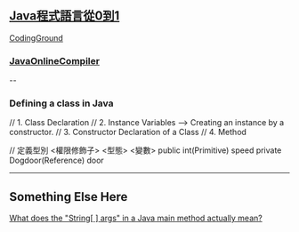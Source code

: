 ## [Java程式語言從0到1](https://hahow.in/courses/5892e48a5f188a07007f7013/assignments)

[CodingGround](https://www.tutorialspoint.com/codingground.htm)

### [JavaOnlineCompiler](https://www.tutorialspoint.com/compile_java8_online.php)

--

### Defining a class in Java

// 1. Class Declaration
// 2. Instance Variables --> Creating an instance by a constructor.
// 3. Constructor Declaration of a Class
// 4. Method

// 定義型別 <權限修飾子> <型態> <變數>
           public int(Primitive) speed
           private Dogdoor(Reference) door 

---



## Something Else Here

[What does the "String[ ] args" in a Java main method actually mean?](https://www.quora.com/What-does-the-String-args-in-a-Java-main-method-actually-mean)

